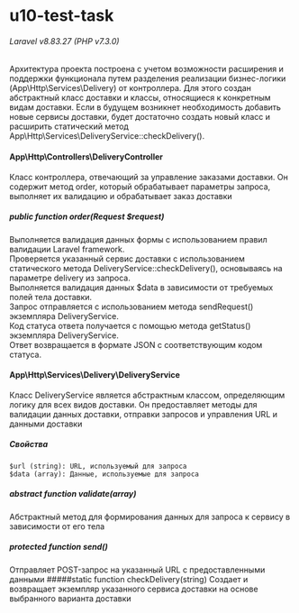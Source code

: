 #  u10-test-task
###### Laravel v8.83.27 (PHP v7.3.0)

Архитектура проекта построена с учетом возможности расширения и поддержки функционала путем разделения реализации бизнес-логики (App\Http\Services\Delivery) от контроллера. Для этого создан абстрактный класс доставки и классы, относящиеся к конкретным видам доставки. Если в будущем возникнет необходимость добавить новые сервисы доставки, будет достаточно создать новый класс и расширить статический метод App\Http\Services\DeliveryService::checkDelivery().

#### App\Http\Controllers\DeliveryController
Класс контроллера, отвечающий за управление заказами доставки. Он содержит метод order, который обрабатывает параметры запроса, выполняет их валидацию и обрабатывает заказ доставки

##### public function order(Request $request)

Выполняется валидация данных формы с использованием правил валидации Laravel framework.<br>
Проверяется указанный сервис доставки с использованием статического метода DeliveryService::checkDelivery(), основываясь на параметре delivery из запроса.<br>
Выполняется валидация данных $data в зависимости от требуемых полей тела доставки.<br>
Запрос отправляется с использованием метода sendRequest() экземпляра DeliveryService.<br>
Код статуса ответа получается с помощью метода getStatus() экземпляра DeliveryService.<br>
Ответ возвращается в формате JSON с соответствующим кодом статуса.

#### App\Http\Services\Delivery\DeliveryService

Класс DeliveryService является абстрактным классом, определяющим логику для всех видов доставки. Он предоставляет методы для валидации данных доставки, отправки запросов и управления URL и данными доставки

##### Свойства

	$url (string): URL, используемый для запроса
	$data (array): Данные, используемые для запроса

##### abstract function validate(array)
Абстрактный метод для формирования данных для запроса к сервису в зависимости от его тела
##### protected function send()
Отправляет POST-запрос на указанный URL с предоставленными данными
#####static function checkDelivery(string)
Создает и возвращает экземпляр указанного сервиса доставки на основе выбранного варианта доставки